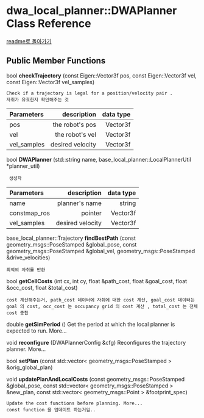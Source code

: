 # dwa_local_planner::DWAPlanner Class Reference

[readme로 돌아가기](readme.md)

## Public Member Functions
bool __checkTrajectory__ (const Eigen::Vector3f pos, const Eigen::Vector3f vel, const Eigen::Vector3f vel_samples)


    Check if a trajectory is legal for a position/velocity pair . 
    자취가 유효한지 확인해주는 것
    
|   Parameters	 |   description	| data type|
|:---------------|---------------:  |---------:|
| pos            |the robot's pos   |Vector3f  |
|vel             |the robot's vel   |Vector3f  |
|vel_samples   	 |desired velocity  |Vector3f  |


 
bool __DWAPlanner__ (std::string name, base_local_planner::LocalPlannerUtil *planner_util)
 	
     생성자
     
|   Parameters	    |   description	    | data type     |
|:---------------   |---------------:   |---------:     |
|name               |planner's name     |string         |
|constmap_ros       |pointer            |Vector3f       |
|vel_samples   	    |desired velocity   |Vector3f       |


base_local_planner::Trajectory 	__findBestPath__ (const geometry_msgs::PoseStamped &global_pose, const geometry_msgs::PoseStamped &global_vel, geometry_msgs::PoseStamped &drive_velocities)
 	
    최적의 자취를 반환
 
bool 	__getCellCosts__ (int cx, int cy, float &path_cost, float &goal_cost, float &occ_cost, float &total_cost)
    
    cost 계산해주는거, path_cost 데이터에 자취에 대한 cost 계산, goal_cost 데이터는 goal 의 cost, occ_cost 는 occupancy grid 의 cost 계산 , total_cost 는 전체 cost 총합
 
double 	__getSimPeriod__ ()
 	Get the period at which the local planner is expected to run. More...
 
void 	__reconfigure__ (DWAPlannerConfig &cfg)
 	Reconfigures the trajectory planner. More...
 
bool 	__setPlan__ (const std::vector< geometry_msgs::PoseStamped > &orig_global_plan)
 
void 	__updatePlanAndLocalCosts__ (const geometry_msgs::PoseStamped &global_pose, const std::vector< geometry_msgs::PoseStamped > &new_plan, const std::vector< geometry_msgs::Point > &footprint_spec)
 	
    Update the cost functions before planning. More...
    const function 을 업데이트 하는거임.. 
